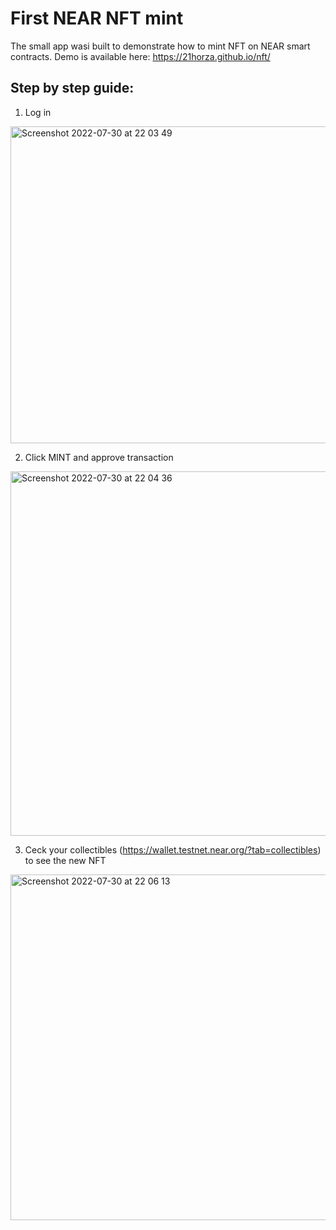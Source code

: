 First NEAR NFT mint
==================
The small app wasi built to demonstrate how to mint NFT on NEAR smart contracts.
Demo is available here: https://21horza.github.io/nft/

Step by step guide:
----

1. Log in
   
<img width="507" alt="Screenshot 2022-07-30 at 22 03 49" src="https://user-images.githubusercontent.com/81642088/181918024-9f83b173-731c-4e5b-ae8a-00c1abb03281.png">



2. Click MINT and approve transaction

<img width="583" alt="Screenshot 2022-07-30 at 22 04 36" src="https://user-images.githubusercontent.com/81642088/181918021-ccc13706-8176-4757-becc-cf6a9dcf89ef.png">


 3. Ceck your collectibles (https://wallet.testnet.near.org/?tab=collectibles) to see the new NFT

<img width="553" alt="Screenshot 2022-07-30 at 22 06 13" src="https://user-images.githubusercontent.com/81642088/181918013-a3048a11-6fa3-41fc-ab27-bf90afb03867.png">
